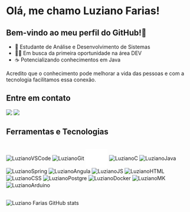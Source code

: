 # Olá, me chamo Luziano Farias!
## Bem-vindo ao meu perfil do GitHub!👋

- 📗 Estudante de Análise e Desenvolvimento de Sistemas
- 🙆‍♂️ Em busca da primeira oportunidade na área DEV
- ☕ Potencializando conhecimentos em Java

Acredito que o conhecimento pode melhorar a vida das pessoas e com a tecnologia facilitamos essa conexão.

## Entre em contato

<div>
<a href = "mailto:luzianofarias23@gmail.com"><img src="https://img.shields.io/badge/Gmail-D14836?style=for-the-badge&logo=gmail&logoColor=white" target="_blank"></a>
<a href="www.linkedin.com/in/luziano-farias" target="_blank"><img src="https://img.shields.io/badge/-LinkedIn-%230077B5?style=for-the-badge&logo=linkedin&logoColor=white" target="_blank"></a>   
</div>


## Ferramentas e Tecnologias

<div style="display: inline_block"><br>
  
  <img align="center" alt="LuzianoVSCode" height="50" width="60" src="https://cdn.jsdelivr.net/gh/devicons/devicon/icons/vscode/vscode-original-wordmark.svg">
  <img align="center" alt="LuzianoGit" height="50" width="60" src="https://cdn.jsdelivr.net/gh/devicons/devicon/icons/git/git-original.svg">
  <img align="center" alt="LuzianoGitHub" height="50" width="60" src="https://raw.githubusercontent.com/tissyane/tissyane/main/GitHub-LightIcon.png">
  <img align="center" alt="LuzianoC" height="50" width="60" src="https://cdn.jsdelivr.net/gh/devicons/devicon/icons/c/c-original.svg">
  <img align="center" alt="LuzianoJava" height="50" width="60" src="https://cdn.jsdelivr.net/gh/devicons/devicon/icons/java/java-original.svg">
  <img align="center" alt="LuzianoSpring" height="50" width="60" src="https://cdn.jsdelivr.net/gh/devicons/devicon/icons/spring/spring-original.svg">
  <img align="center" alt="LuzianoAngula" height="50" width="60" src="https://cdn.jsdelivr.net/gh/devicons/devicon/icons/angularjs/angularjs-original.svg">
  <img align="center" alt="LuzianoJS" height="50" width="60" src="https://cdn.jsdelivr.net/gh/devicons/devicon/icons/javascript/javascript-original.svg">
  <img align="center" alt="LuzianoHTML" height="50" width="60" src="https://cdn.jsdelivr.net/gh/devicons/devicon/icons/html5/html5-original.svg">
  <img align="center" alt="LuzianoCSS" height="50" width="60" src="https://cdn.jsdelivr.net/gh/devicons/devicon/icons/css3/css3-original.svg">
  <img align="center" alt="LuzianoPostgre" height="50" width="60" src="https://cdn.jsdelivr.net/gh/devicons/devicon/icons/postgresql/postgresql-original.svg">
  <img align="center" alt="LuzianoDocker" height="50" width="60" src="https://cdn.jsdelivr.net/gh/devicons/devicon/icons/docker/docker-original.svg">
  <img align="center" alt="LuzianoMK" height="50" width="60" src="https://cdn.jsdelivr.net/gh/devicons/devicon/icons/markdown/markdown-original.svg">
  <img align="center" alt="LuzianoArduino" height="50" width="60" src="https://cdn.jsdelivr.net/gh/devicons/devicon/icons/arduino/arduino-original-wordmark.svg">

</div>
<br>

![Luziano Farias GitHub stats](https://github-readme-stats.vercel.app/api?username=LuzianoFarias&show_icons=true&theme=merko)
